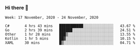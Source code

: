 ### Hi there 👋

<!--START_SECTION:waka-->
```text
Week: 17 November, 2020 - 24 November, 2020

C#       4 hrs 43 mins   ███████████░░░░░░░░░░░░░░   43.67 % 
Go       2 hrs 39 mins   ██████░░░░░░░░░░░░░░░░░░░   24.51 % 
Other    1 hr 28 mins    ███▒░░░░░░░░░░░░░░░░░░░░░   13.55 % 
Kotlin   1 hr 5 mins     ██▓░░░░░░░░░░░░░░░░░░░░░░   10.15 % 
XAML     30 mins         █▒░░░░░░░░░░░░░░░░░░░░░░░   04.71 % 
```
<!--END_SECTION:waka-->
